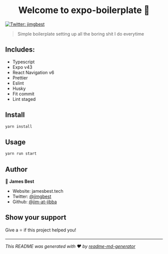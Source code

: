 <h1 align="center">Welcome to expo-boilerplate 👋</h1>
<p>
  <a href="https://twitter.com/jimgbest" target="_blank">
    <img alt="Twitter: jimgbest" src="https://img.shields.io/twitter/follow/jimgbest.svg?style=social" />
  </a>
</p>

> Simple boilerplate setting up all the boring shit I do everytime

## Includes:

- Typescript
- Expo v43
- React Navigation v6
- Prettier
- Eslint
- Husky
- Fit commit
- Lint staged

## Install

```sh
yarn install
```

## Usage

```sh
yarn run start
```

## Author

👤 **James Best**

- Website: jamesbest.tech
- Twitter: [@jimgbest](https://twitter.com/jimgbest)
- Github: [@jim-at-jibba](https://github.com/jim-at-jibba)

## Show your support

Give a ⭐️ if this project helped you!


---



_This README was generated with ❤️ by [readme-md-generator](https://github.com/kefranabg/readme-md-generator)_
